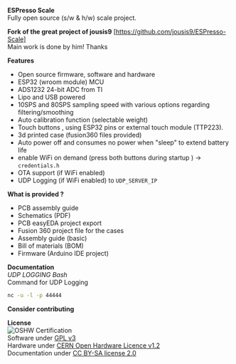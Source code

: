  **ESPresso Scale**  
Fully open source (s/w & h/w) scale project.
  
  
**Fork of the great project of jousis9** [https://github.com/jousis9/ESPresso-Scale]  
Main work is done by him! Thanks

  

**Features**
- Open source firmware, software and hardware
- ESP32 (wroom module) MCU
- ADS1232 24-bit ADC from TI
- Lipo and USB powered
- 10SPS and 80SPS sampling speed with various options regarding filtering/smoothing
- Auto calibration function (selectable weight)
- Touch buttons , using ESP32 pins or external touch module (TTP223).
- 3d printed case (fusion360 files provided)
- Auto power off and consumes no power when "sleep" to extend battery life
- enable WiFi on demand (press both buttons during startup ) -> ```credentials.h```
- OTA support (if WiFi enabled)
- UDP Logging (if WiFi enabled) to ```UDP_SERVER_IP```



**What is provided ?**
- PCB assembly guide
- Schematics (PDF)
- PCB easyEDA project export
- Fusion 360 project file for the cases
- Assembly guide (basic)
- Bill of materials (BOM)
- Firmware (Arduino IDE project)


  

**Documentation**  
*UDP LOGGING Bash*  
Command for UDP Logging  
```bash
nc -u -l -p 44444
```  

  


**Consider contributing**  

  
**License**  
![OSHW Certification](Hardware/OSHW_mark_GR000002_medium.png)  
Software under [GPL v3](https://gitlab.com/jousis/espresso-scale/blob/master/LICENSE)  
Hardware under [CERN Open Hardware Licence v1.2](https://gitlab.com/jousis/espresso-scale/blob/master/hw-LICENSE)  
Documentation under [CC BY-SA license 2.0](https://creativecommons.org/licenses/by-sa/2.0/)
